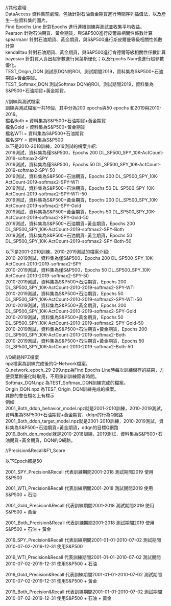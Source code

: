 //其他處理  
DataAccess 資料集前處理，包括針對石油黃金期貨進行時間序列插值法，以及產生一些資料集的圖片。  
Find Epochs Line 針對Epochs 進行連續訓練與測試並收集平均收益。  
Pearson 針對石油期貨、黃金期貨，與S&P500進行皮爾森相關性係數計算  
spearmanr 針對石油期貨、黃金期貨，與S&P500進行斯皮爾曼等級相關性係數計算  
kendalltau 針對石油期貨、黃金期貨，與S&P500進行肯德爾等級相關性係數計算  
bayesian 針對買入賣出超參數進行貝葉斯優化；以及Epochs Num也進行超參數優化。  
TEST_Origin_DQN 測試原DQN的ROI，測試期間2019，資料集為S&P500+石油期貨+黃金期貨。  
TEST_Softmax_DQN 測試Softmax DQN的ROI，測試期間2019，資料集為S&P500+石油期貨+黃金期貨。  

//訓練與測試檔案  
訓練與測試檔案一共16個，其中分為200 epochs與50 epochs 和2019與2010-2019。  
檔名Both = 資料集為S&P500+石油期貨+黃金期貨  
檔名Gold = 資料集為S&P500+黃金期貨  
檔名WTI = 資料集為S&P500+石油期貨  
檔名SPY = 資料集為S&P500  
以下是2010-2018訓練，2019測試的檔案介紹:  
2019測試，資料集為僅S&P500，Epochs 200 DL_SP500_SPY_10K-ActCount-2019-softmax2-SPY  
2019測試，資料集為僅S&P500，Epochs 50 DL_SP500_SPY_10K-ActCount-2019-softmax2-SPY-50  
2019測試，資料集為S&P500+石油期貨，Epochs 200 DL_SP500_SPY_10K-ActCount-2019-softmax2-SPY-WTI  
2019測試，資料集為S&P500+石油期貨，Epochs 50 DL_SP500_SPY_10K-ActCount-2019-softmax2-SPY-WTI-50  
2019測試，資料集為S&P500+黃金期貨，Epochs 200 DL_SP500_SPY_10K-ActCount-2019-softmax2-SPY-Gold  
2019測試，資料集為S&P500+黃金期貨，Epochs 50 DL_SP500_SPY_10K-ActCount-2019-softmax2-SPY-Gold-50  
2019測試，資料集為S&P500+石油期貨+黃金期貨，Epochs 200 DL_SP500_SPY_10K-ActCount-2019-softmax2-SPY-Both  
2019測試，資料集為S&P500+石油期貨+黃金期貨，Epochs 50 DL_SP500_SPY_10K-ActCount-2019-softmax2-SPY-Both-50  

以下是2001-2010訓練，2010-2019測試的檔案介紹:  
2010-2019測試，資料集為僅S&P500，Epochs 200 DL_SP500_SPY_10K-ActCount-2010-2019-softmax2-SPY  
2010-2019測試，資料集為僅S&P500，Epochs 50 DL_SP500_SPY_10K-ActCount-2010-2019-softmax2-SPY-50  
2010-2019測試，資料集為S&P500+石油期貨，Epochs 200 DL_SP500_SPY_10K-ActCount-2010-2019-softmax2-SPY-WTI  
2010-2019測試，資料集為S&P500+石油期貨，Epochs 50 DL_SP500_SPY_10K-ActCount-2010-2019-softmax2-SPY-WTI-50  
2010-2019測試，資料集為S&P500+黃金期貨，Epochs 200 DL_SP500_SPY_10K-ActCount-2010-2019-softmax2-SPY-Gold  
2010-2019測試，資料集為S&P500+黃金期貨，Epochs 50 DL_SP500_SPY_10K-ActCount-2010-2019-softmax2-SPY-Gold-50  
2010-2019測試，資料集為S&P500+石油期貨+黃金期貨，Epochs 200 DL_SP500_SPY_10K-ActCount-2010-2019-softmax2-Both  
2010-2019測試，資料集為S&P500+石油期貨+黃金期貨，Epochs 50 DL_SP500_SPY_10K-ActCount-2010-2019-softmax2-Both-50  

//Q網路NPZ檔案  
npz檔案為訓練完成後的Q-Network檔案。  
Q_network_epoch_29-299.npz為Find Epochs Line時每次訓練儲存的結果，方便貝葉斯優化時取用，不用重新訓練節省時間。  
Softmax_DQN.npz 為TEST_Softmax_DQN訓練完成的檔案。  
Origin_DQN.npz 為TEST_Origin_DQN訓練完成的檔案。  
其餘的會在檔名上有標示  
例如:  
2001_Both_ddqn_behavior_model.npz就是2001-2010訓練，2010-2019測試，資料集為S&P500+石油期貨+黃金期貨，ddqn的行為Q網路  
2001_Both_ddqn_target_model.npz就是2001-2010訓練，2010-2019測試，資料集為S&P500+石油期貨+黃金期貨，ddqn的目標Q網路  
2019_Both_dqn_model就是2010-2018訓練，2019測試，資料集為S&P500+石油期貨+黃金期貨，DQN的Q網路。  

//Precision&Recall&F1_Score

以下Epoch都是50

2001_SPY_Precision&Recall 代表訓練期間2001-2018 測試期間2019 使用S&P500

2001_WTI_Precision&Recall 代表訓練期間2001-2018 測試期間2019 使用S&P500 + 石油

2001_Gold_Precision&Recall 代表訓練期間2001-2018 測試期間2019 使用S&P500 + 黃金

2001_Both_Precision&Recall 代表訓練期間2001-2018 測試期間2019 使用S&P500 + 石油 + 黃金


2019_SPY_Precision&Recall 代表訓練期間2001-01-01-2010-07-02 測試期間2010-07-02-2019-12-31 使用S&P500

2019_WTI_Precision&Recall 代表訓練期間2001-01-01-2010-07-02 測試期間2010-07-02-2019-12-31 使用S&P500 + 石油

2019_Gold_Precision&Recall 代表訓練期間2001-01-01-2010-07-02 測試期間2010-07-02-2019-12-31 使用S&P500 + 黃金

2019_Both_Precision&Recall 代表訓練期間2001-01-01-2010-07-02 測試期間2010-07-02-2019-12-31 使用S&P500 + 石油 + 黃金
